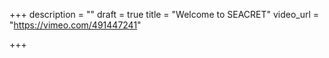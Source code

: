 +++
description = ""
draft = true
title = "Welcome to SEACRET"
video_url = "https://vimeo.com/491447241"

+++
